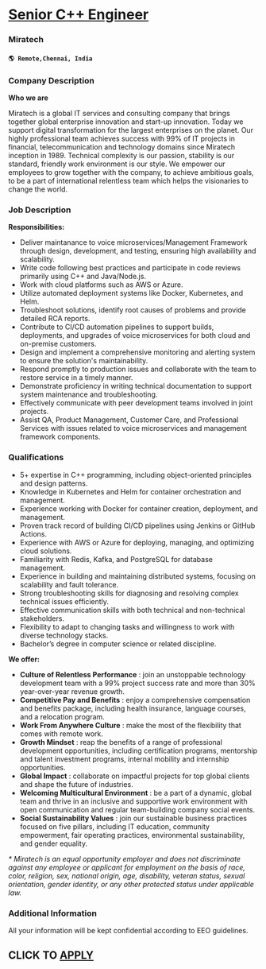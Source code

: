 # [Senior C++ Engineer](https://www.remotewlb.com/apply/senior-c-engineer-109516)  
### Miratech  
#### `🌎 Remote,Chennai, India`  

### **Company Description**

 **Who we are**

Miratech is a global IT services and consulting company that brings together global enterprise innovation and start-up innovation. Today we support digital transformation for the largest enterprises on the planet. Our highly professional team achieves success with 99% of IT projects in financial, telecommunication and technology domains since Miratech inception in 1989. Technical complexity is our passion, stability is our standard, friendly work environment is our style. We empower our employees to grow together with the company, to achieve ambitious goals, to be a part of international relentless team which helps the visionaries to change the world.

###  **Job Description**

 **Responsibilities:**

  * Deliver maintanance to voice microservices/Management Framework through design, development, and testing, ensuring high availability and scalability. 
  * Write code following best practices and participate in code reviews primarily using C++ and Java/Node.js.
  * Work with cloud platforms such as AWS or Azure.
  * Utilize automated deployment systems like Docker, Kubernetes, and Helm.
  * Troubleshoot solutions, identify root causes of problems and provide detailed RCA reports.
  * Contribute to CI/CD automation pipelines to support builds, deployments, and upgrades of voice microservices for both cloud and on-premise customers.
  * Design and implement a comprehensive monitoring and alerting system to ensure the solution's maintainability.
  * Respond promptly to production issues and collaborate with the team to restore service in a timely manner.
  * Demonstrate proficiency in writing technical documentation to support system maintenance and troubleshooting.
  * Effectively communicate with peer development teams involved in joint projects.
  * Assist QA, Product Management, Customer Care, and Professional Services with issues related to voice microservices and management framework components.

###  **Qualifications**

  * 5+ expertise in C++ programming, including object-oriented principles and design patterns.
  * Knowledge in Kubernetes and Helm for container orchestration and management.
  * Experience working with Docker for container creation, deployment, and management.
  * Proven track record of building CI/CD pipelines using Jenkins or GitHub Actions. 
  * Experience with AWS or Azure for deploying, managing, and optimizing cloud solutions. 
  * Familiarity with Redis, Kafka, and PostgreSQL for database management.
  * Experience in building and maintaining distributed systems, focusing on scalability and fault tolerance.
  * Strong troubleshooting skills for diagnosing and resolving complex technical issues efficiently.
  * Effective communication skills with both technical and non-technical stakeholders.
  * Flexibility to adapt to changing tasks and willingness to work with diverse technology stacks.
  * Bachelor’s degree in computer science or related discipline.

 **We offer:**

  *  **Culture of Relentless Performance** : join an unstoppable technology development team with a 99% project success rate and more than 30% year-over-year revenue growth. 
  * **Competitive Pay and Benefits** : enjoy a comprehensive compensation and benefits package, including health insurance, language courses, and a relocation program. 
  * **Work From Anywhere Culture** : make the most of the flexibility that comes with remote work. 
  * **Growth Mindset** : reap the benefits of a range of professional development opportunities, including certification programs, mentorship and talent investment programs, internal mobility and internship opportunities. 
  * **Global Impact** : collaborate on impactful projects for top global clients and shape the future of industries. 
  * **Welcoming Multicultural Environment** : be a part of a dynamic, global team and thrive in an inclusive and supportive work environment with open communication and regular team-building company social events. 
  * **Social Sustainability Values** : join our sustainable business practices focused on five pillars, including IT education, community empowerment, fair operating practices, environmental sustainability, and gender equality. 

_* Miratech is an equal opportunity employer and does not discriminate against any employee or applicant for employment on the basis of race, color, religion, sex, national origin, age, disability, veteran status, sexual orientation, gender identity, or any other protected status under applicable law._

###  **Additional Information**

All your information will be kept confidential according to EEO guidelines.

  
## CLICK TO [APPLY](https://www.remotewlb.com/apply/senior-c-engineer-109516)

